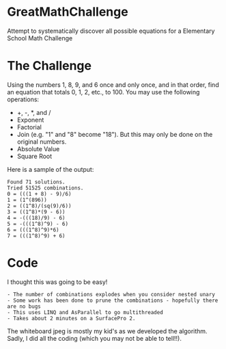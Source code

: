 # GreatMathChallenge
Attempt to systematically discover all possible equations for a Elementary School Math Challenge

# The Challenge

Using the numbers 1, 8, 9, and 6 once and only once, and in that order,
find an equation that totals 0, 1, 2, etc., to 100. You may use the following operations:

   - +, -, *, and /
   - Exponent
   - Factorial
   - Join (e.g. "1" and "8" become "18"). But this may only be done on the original numbers.
   - Absolute Value
   - Square Root
   
Here is a sample of the output:

	Found 71 solutions.
	Tried 51525 combinations.
	0 = (((1 + 8) - 9)/6)
	1 = (1^(896))
	2 = ((1^8)/(sq(9)/6))
	3 = ((1^8)*(9 - 6))
	4 = -(((18)/9) - 6)
	5 = -(((1^8)^9) - 6)
	6 = (((1^8)^9)*6)
	7 = (((1^8)^9) + 6)

# Code

I thought this was going to be easy!

    - The number of combinations explodes when you consider nested unary
	- Some work has been done to prune the combinations - hopefully there are no bugs
	- This uses LINQ and AsParallel to go multithreaded
	- Takes about 2 minutes on a SurfacePro 2.

The whiteboard jpeg is mostly my kid's as we developed the algorithm. Sadly, I did all the coding
(which you may not be able to tell!!).

